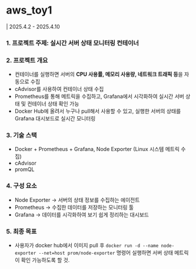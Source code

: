 # aws_toy1

| 2025.4.2 - 2025.4.10

### 1. 프로젝트 주제: 실시간 서버 상태 모니터링 컨테이너

### 2. 프로젝트 개요
- 컨테이너를 실행하면 서버의 **CPU 사용률, 메모리 사용량, 네트워크 트래픽 등**을 자동으로 수집
- cAdvisor를 사용하여 컨테이너 상태 수집
- Prometheus를 통해 메트릭을 수집하고, Grafana에서 시각화하여 실시간 서버 상태 및 컨테이너 상태 확인 가능
- Docker Hub에 올려서 누구나 pull해서 사용할 수 있고, 실행한 서버의 상태를 Grafana 대시보드로 실시간 모니터링

### 3. 기술 스택
- Docker + Prometheus + Grafana, Node Exporter (Linux 시스템 메트릭 수집)
- cAdvisor
- promQL

### 4. 구성 요소
- Node Exporter -> 서버의 상태 정보를 수집하는 에이전트
- Prometheus -> 수집한 데이터를 저장하는 모니터링 툴
- Grafana -> 데이터를 시각화하여 보기 쉽게 정리하는 대시보드

### 5. 최종 목표 
- 사용자가 docker hub에서 이미지 pull 후 `docker run -d --name node-exporter --net=host prom/node-exporter` 명령어 실행하면 서버 상태 메트릭이 확인 가능하도록 할 것.